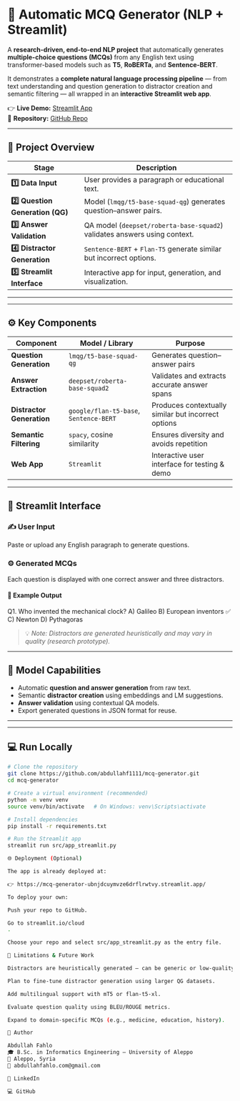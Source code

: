 # 🧠 Automatic MCQ Generator (NLP + Streamlit)

A **research-driven, end-to-end NLP project** that automatically generates **multiple-choice questions (MCQs)** from any English text using transformer-based models such as **T5**, **RoBERTa**, and **Sentence-BERT**.

It demonstrates a **complete natural language processing pipeline** — from text understanding and question generation to distractor creation and semantic filtering — all wrapped in an **interactive Streamlit web app**.

👉 **Live Demo:** [Streamlit App](https://mcq-generator-ubnjdcuymvze6drflrwtvy.streamlit.app/)  
📂 **Repository:** [GitHub Repo](https://github.com/abdullahf1111/mcq-generator)

---

## 🚀 Project Overview

| Stage | Description |
|--------|--------------|
| **1️⃣ Data Input** | User provides a paragraph or educational text. |
| **2️⃣ Question Generation (QG)** | Model (`lmqg/t5-base-squad-qg`) generates question–answer pairs. |
| **3️⃣ Answer Validation** | QA model (`deepset/roberta-base-squad2`) validates answers using context. |
| **4️⃣ Distractor Generation** | `Sentence-BERT` + `Flan-T5` generate similar but incorrect options. |
| **5️⃣ Streamlit Interface** | Interactive app for input, generation, and visualization. |

---

---

## ⚙️ Key Components

| Component | Model / Library | Purpose |
|------------|----------------|----------|
| **Question Generation** | `lmqg/t5-base-squad-qg` | Generates question–answer pairs |
| **Answer Extraction** | `deepset/roberta-base-squad2` | Validates and extracts accurate answer spans |
| **Distractor Generation** | `google/flan-t5-base`, `Sentence-BERT` | Produces contextually similar but incorrect options |
| **Semantic Filtering** | `spacy`, cosine similarity | Ensures diversity and avoids repetition |
| **Web App** | `Streamlit` | Interactive user interface for testing & demo |

---

## 📸 Streamlit Interface

### ✍️ User Input
Paste or upload any English paragraph to generate questions.

### ⚙️ Generated MCQs
Each question is displayed with one correct answer and three distractors.

#### 🧪 Example Output
Q1. Who invented the mechanical clock?
A) Galileo
B) European inventors ✅
C) Newton
D) Pythagoras

> 💡 *Note: Distractors are generated heuristically and may vary in quality (research prototype).*

---

## 🧠 Model Capabilities

- Automatic **question and answer generation** from raw text.
- Semantic **distractor creation** using embeddings and LM suggestions.
- **Answer validation** using contextual QA models.
- Export generated questions in JSON format for reuse.

---


---

## 💻 Run Locally

```bash
# Clone the repository
git clone https://github.com/abdullahf1111/mcq-generator.git
cd mcq-generator

# Create a virtual environment (recommended)
python -m venv venv
source venv/bin/activate   # On Windows: venv\Scripts\activate

# Install dependencies
pip install -r requirements.txt

# Run the Streamlit app
streamlit run src/app_streamlit.py

🌐 Deployment (Optional)

The app is already deployed at:

👉 https://mcq-generator-ubnjdcuymvze6drflrwtvy.streamlit.app/

To deploy your own:

Push your repo to GitHub.

Go to streamlit.io/cloud
.

Choose your repo and select src/app_streamlit.py as the entry file.

🔬 Limitations & Future Work

Distractors are heuristically generated — can be generic or low-quality.

Plan to fine-tune distractor generation using larger QG datasets.

Add multilingual support with mT5 or flan-t5-xl.

Evaluate question quality using BLEU/ROUGE metrics.

Expand to domain-specific MCQs (e.g., medicine, education, history).

👤 Author

Abdullah Fahlo
🎓 B.Sc. in Informatics Engineering — University of Aleppo
📍 Aleppo, Syria
📧 abdullahfahlo.com@gmail.com

💼 LinkedIn

💻 GitHub
